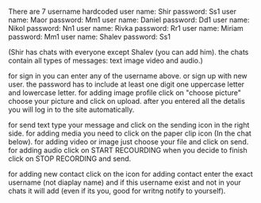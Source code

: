 

There are 7 username hardcoded
user name: Shir     password: Ss1 
user name: Maor     password: Mm1
user name: Daniel   password: Dd1
user name: Nikol    password: Nn1
user name: Rivka    password: Rr1
user name: Miriam   password: Mm1
user name: Shalev   password: Ss1

(Shir has chats with everyone except Shalev (you can add him).
the chats contain all types of messages: text image video and audio.)

for sign in you can enter any of the username above.
or sign up with new user.
the password has to include at least one digit one uppercase letter and lowercase letter. 
for adding image profile click on "choose picture" choose your picture and click on upload.
after you entered all the detalis you will log in to the site automatically.

for send text type your message and click on the sending icon in the right side.
for adding media you need to click on the paper clip icon (In the chat below).
for adding video or image just choose your file and click on send.
for adding audio click on START RECOURDING when you decide to finish click on STOP RECORDING and send.

for adding new contact click on the icon for adding contact enter the exact username (not diaplay name)
and if this username exist and not in your chats it will add (even if its you, good for writng notify to yourself).
 
